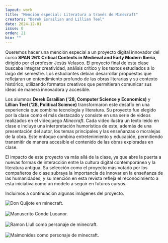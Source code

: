 ```yaml
---
layout: work
title: "Mención especial: Literatura a través de Minecraft"
creators: "Derek Esrailian and Lillian Teel"
date: 2024-12-01
issue: 0
orden: 21
bio: ""
---
```



Queremos hacer una mención especial a un proyecto digital innovador del curso **SPAN 261: Critical Contexts in Medieval and Early Modern Iberia**, dirigido por el profesor Jesús Velasco. El proyecto final de esta clase buscaba integrar creatividad, análisis crítico y los textos estudiados a lo largo del semestre. Los estudiantes debían desarrollar propuestas que reflejaran un entendimiento profundo de las obras literarias y su contexto histórico, utilizando formatos creativos que permitieran comunicar sus ideas de manera innovadora y accesible.

Los alumnos **Derek Esrailian ('28, Computer Science y Economics)** y **Lillian Teel (‘28, Political Science)** transformaron este desafío en una experiencia que combina tecnología y literatura. Su proyecto fue elegido por la clase como el más destacado y consiste en una serie de videos realizados en el videojuego *Minecraft*. Cada video ilustra un texto leído en clase e incluye una interpretación humorística de este, además de una presentación del autor, los temas principales y las enseñanzas o moralejas de la obra. Este enfoque combina entretenimiento y educación, permitiendo transmitir de manera accesible el contenido de las obras exploradas en clase.

El impacto de este proyecto va más allá de la clase, ya que abre la puerta a nuevas formas de interacción entre la cultura digital contemporánea y la literatura antigua. Su selección como el proyecto más votado por los compañeros de clase subraya la importancia de innovar en la enseñanza de las humanidades, y su mención en esta revista refleja el reconocimiento a esta iniciativa como un modelo a seguir en futuros cursos. 

Incluimos a continuación algunas imágenes del proyecto.

<div class="featured row border border-dark" style="">
  <div class="col-md-12 flush-col">
    <img src="{{site.baseurl}}/images/num0/DQ.png" alt="Don Quijote en minecraft." class="featured-img" />
  </div>
</div>
<br>
<div class="featured row border border-dark" style="">
  <div class="col-md-12 flush-col">
    <img src="{{site.baseurl}}/images/num0/conde-lucanor.png" alt="Manuscrito Conde Lucanor." class="featured-img" />
  </div>
</div>
<br>
<div class="featured row border border-dark" style="">
  <div class="col-md-12 flush-col">
    <img src="{{site.baseurl}}/images/num0/llull.png" alt="Ramon Llull como personaje de minecraft." class="featured-img" />
  </div>
</div>
<br>
<div class="featured row border border-dark" style="">
  <div class="col-md-12 flush-col">
    <img src="{{site.baseurl}}/images/num0/maimonides.png" alt="Maimonides como personaje de minecraft." class="featured-img" />
  </div>
</div>
<br>